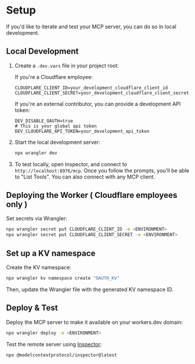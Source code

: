 # Setup

If you'd like to iterate and test your MCP server, you can do so in local development.

## Local Development

1. Create a `.dev.vars` file in your project root:

   If you're a Cloudflare employee:

   ```
   CLOUDFLARE_CLIENT_ID=your_development_cloudflare_client_id
   CLOUDFLARE_CLIENT_SECRET=your_development_cloudflare_client_secret
   ```

   If you're an external contributor, you can provide a development API token:

   ```
   DEV_DISABLE_OAUTH=true
   # This is your global api token
   DEV_CLOUDFLARE_API_TOKEN=your_development_api_token
   ```

2. Start the local development server:

   ```bash
   npx wrangler dev
   ```

3. To test locally, open Inspector, and connect to `http://localhost:8976/mcp`.
   Once you follow the prompts, you'll be able to "List Tools". You can also connect with any MCP client.

## Deploying the Worker ( Cloudflare employees only )

Set secrets via Wrangler:

```bash
npx wrangler secret put CLOUDFLARE_CLIENT_ID -e <ENVIRONMENT>
npx wrangler secret put CLOUDFLARE_CLIENT_SECRET -e <ENVIRONMENT>
```

## Set up a KV namespace

Create the KV namespace:

```bash
npx wrangler kv namespace create "OAUTH_KV"
```

Then, update the Wrangler file with the generated KV namespace ID.

## Deploy & Test

Deploy the MCP server to make it available on your workers.dev domain:

```bash
npx wrangler deploy -e <ENVIRONMENT>
```

Test the remote server using [Inspector](https://modelcontextprotocol.io/docs/tools/inspector):

```bash
npx @modelcontextprotocol/inspector@latest
```
